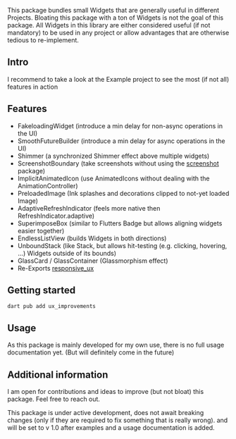<!--
This README describes the package. If you publish this package to pub.dev,
this README's contents appear on the landing page for your package.

For information about how to write a good package README, see the guide for
[writing package pages](https://dart.dev/guides/libraries/writing-package-pages).

For general information about developing packages, see the Dart guide for
[creating packages](https://dart.dev/guides/libraries/create-library-packages)
and the Flutter guide for
[developing packages and plugins](https://flutter.dev/developing-packages).
-->

This package bundles small Widgets that are generally useful in different Projects.
Bloating this package with a ton of Widgets is not the goal of this package.
All Widgets in this library are either considered useful (if not mandatory) to be used in any project 
or allow advantages that are otherwise tedious to re-implement.

## Intro

I recommend to take a look at the Example project to see the most (if not all) features in action

## Features

- FakeloadingWidget (introduce a min delay for non-async operations in the UI)
- SmoothFutureBuilder (introduce a min delay for async operations in the UI)
- Shimmer (a synchronized Shimmer effect above multiple widgets)
- ScreenshotBoundary (take screenshots without using the [screenshot](https://pub.dev/packages/screenshot) package)
- ImplicitAnimatedIcon (use AnimatedIcons without dealing with the AnimationController)
- PreloadedImage (Ink splashes and decorations clipped to not-yet loaded Image)
- AdaptiveRefreshIndicator (feels more native then RefreshIndicator.adaptive)
- SuperimposeBox (similar to Flutters Badge but allows aligning widgets easier together)
- EndlessListView (builds Widgets in both directions)
- UnboundStack (like Stack, but allows hit-testing (e.g. clicking, hovering, ...) Widgets outside of its bounds)
- GlassCard / GlassContainer (Glassmorphism effect)
- Re-Exports [responsive_ux](https://pub.dev/packages/responsive_ux) 

## Getting started

```terminal
dart pub add ux_improvements
```

## Usage

As this package is mainly developed for my own use, there is no full usage documentation yet.
(But will definitely come in the future)

## Additional information

I am open for contributions and ideas to improve (but not bloat) this package. Feel free to reach out.

This package is under active development, does not await breaking changes (only if they are required to fix something that is really wrong).
and will be set to v 1.0 after examples and a usage documentation is added.
